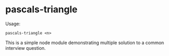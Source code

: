 # pascals-triangle

Usage:

    pascals-triangle <n>

This is a simple node module demonstrating multiple solution to a common interview question.